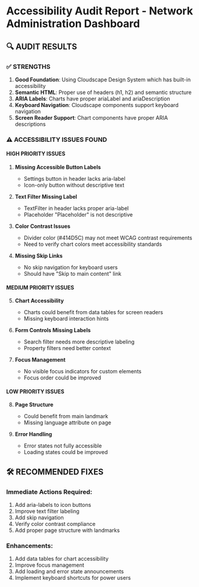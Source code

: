 # Accessibility Audit Report - Network Administration Dashboard

## 🔍 AUDIT RESULTS

### ✅ STRENGTHS
1. **Good Foundation**: Using Cloudscape Design System which has built-in accessibility
2. **Semantic HTML**: Proper use of headers (h1, h2) and semantic structure
3. **ARIA Labels**: Charts have proper ariaLabel and ariaDescription
4. **Keyboard Navigation**: Cloudscape components support keyboard navigation
5. **Screen Reader Support**: Chart components have proper ARIA descriptions

### ⚠️ ACCESSIBILITY ISSUES FOUND

#### HIGH PRIORITY ISSUES

1. **Missing Accessible Button Labels**
   - Settings button in header lacks aria-label
   - Icon-only button without descriptive text

2. **Text Filter Missing Label**
   - TextFilter in header lacks proper aria-label
   - Placeholder "Placeholder" is not descriptive

3. **Color Contrast Issues**
   - Divider color (#414D5C) may not meet WCAG contrast requirements
   - Need to verify chart colors meet accessibility standards

4. **Missing Skip Links**
   - No skip navigation for keyboard users
   - Should have "Skip to main content" link

#### MEDIUM PRIORITY ISSUES

5. **Chart Accessibility**
   - Charts could benefit from data tables for screen readers
   - Missing keyboard interaction hints

6. **Form Controls Missing Labels**
   - Search filter needs more descriptive labeling
   - Property filters need better context

7. **Focus Management**
   - No visible focus indicators for custom elements
   - Focus order could be improved

#### LOW PRIORITY ISSUES

8. **Page Structure**
   - Could benefit from main landmark
   - Missing language attribute on page

9. **Error Handling**
   - Error states not fully accessible
   - Loading states could be improved

## 🛠️ RECOMMENDED FIXES

### Immediate Actions Required:
1. Add aria-labels to icon buttons
2. Improve text filter labeling
3. Add skip navigation
4. Verify color contrast compliance
5. Add proper page structure with landmarks

### Enhancements:
1. Add data tables for chart accessibility
2. Improve focus management
3. Add loading and error state announcements
4. Implement keyboard shortcuts for power users
